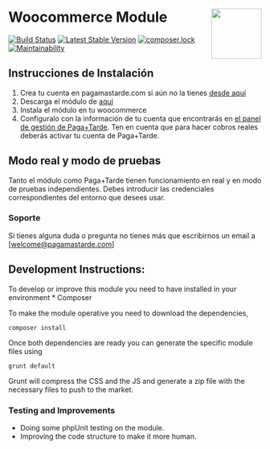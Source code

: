 # Woocommerce Module <img src="https://pagamastarde.com/img/icons/logo.svg" width="100" align="right">

[![Build Status](https://travis-ci.org/PagaMasTarde/WooCommerce.svg?branch=master)](https://travis-ci.org/PagaMasTarde/WooCommerce)
[![Latest Stable Version](https://poser.pugx.org/pagamastarde/woocommerce/v/stable)](https://packagist.org/packages/pagamastarde/woocommerce)
[![composer.lock](https://poser.pugx.org/pagamastarde/woocommerce/composerlock)](https://packagist.org/packages/pagamastarde/woocommerce)
[![Maintainability](https://api.codeclimate.com/v1/badges/9c4dea4aa1adc534653a/maintainability)](https://codeclimate.com/github/PagaMasTarde/WooCommerce/maintainability)

## Instrucciones de Instalación
1. Crea tu cuenta en pagamastarde.com si aún no la tienes [desde aquí](https://bo.pagamastarde.com/users/sign_up)
2. Descarga el módulo de [aquí](https://github.com/pagamastarde/woocommerce/releases/latest)
3. Instala el módulo en tu woocommerce
4. Configuralo con la información de tu cuenta que encontrarás en [el panel de gestión de Paga+Tarde](https://bo.pagamastarde.com/shop). Ten en cuenta que para hacer cobros reales deberás activar tu cuenta de Paga+Tarde.

## Modo real y modo de pruebas

Tanto el módulo como Paga+Tarde tienen funcionamiento en real y en modo de pruebas independientes. Debes introducir las credenciales correspondientes del entorno que desees usar.

### Soporte

Si tienes alguna duda o pregunta no tienes más que escribirnos un email a [welcome@pagamastarde.com]

## Development Instructions:

To develop or improve this module you need to have installed in your environment
    * Composer
    
To make the module operative you need to download the dependencies, 

    composer install
    
Once both dependencies are ready you can generate the specific module files using

    grunt default
    
Grunt will compress the CSS and the JS and generate a zip file with the necessary files to push
to the market.

### Testing and Improvements

* Doing some phpUnit testing on the module.
* Improving the code structure to make it more human.
